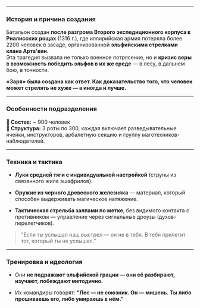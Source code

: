 

---

### История и причина создания

Батальон создан **после разгрома Второго экспедиционного корпуса в Риалисских рощах** (1316 г.), где иллирийская армия потеряла более 2200 человек в засаде, организованной **эльфийскими стрелками клана Арта'вин**.  
Эта трагедия вызвала не только военное потрясение, но и **кризис веры в возможность победить эльфов в их же среде** — в лесу, в дальнем бою, в точности.

**«Заря» была создана как ответ. Как доказательство того, что человек может стрелять не хуже — а иногда и лучше.**

---

### Особенности подразделения

**📌 Состав:** ~ 900 человек  
**📌 Структура:** 3 роты по 300, каждая включает разведывательные ячейки, инструкторов, арбалетную секцию и группу маготехников-наблюдателей.  

---

###  Техника и тактика

- **Луки средней тяги с индивидуальной настройкой** (струны из связанного жила эшафрилов).
    
- **Оружие из черного древесного железняка** — материал, который способен выдерживать магическое натяжение.
    
- **Тактическая стрельба залпами по метке**, без видимого контакта с противником — управление через сигнальные дроузы (духов-перелетчиков).
    

> "Если ты услышал наш выстрел  — он не в тебя. В тебя прилетит тот, который ты не услышал."

---

###  Тренировка и идеология

- Они **не подражают эльфийской грации — они её разбирают, изучают, побеждают методично.**

- Их командиры говорят: **"Лес — не союзник. Он — мишень. Ты либо прошиваешь его, либо умираешь в нём."**
